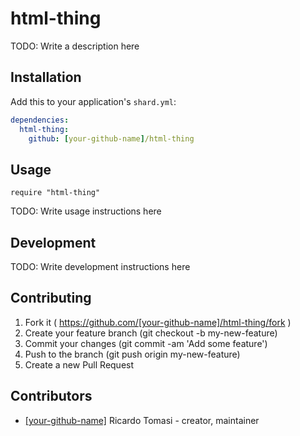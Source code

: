 # html-thing

TODO: Write a description here

## Installation

Add this to your application's `shard.yml`:

```yaml
dependencies:
  html-thing:
    github: [your-github-name]/html-thing
```

## Usage

```crystal
require "html-thing"
```

TODO: Write usage instructions here

## Development

TODO: Write development instructions here

## Contributing

1. Fork it ( https://github.com/[your-github-name]/html-thing/fork )
2. Create your feature branch (git checkout -b my-new-feature)
3. Commit your changes (git commit -am 'Add some feature')
4. Push to the branch (git push origin my-new-feature)
5. Create a new Pull Request

## Contributors

- [[your-github-name]](https://github.com/[your-github-name]) Ricardo Tomasi - creator, maintainer
